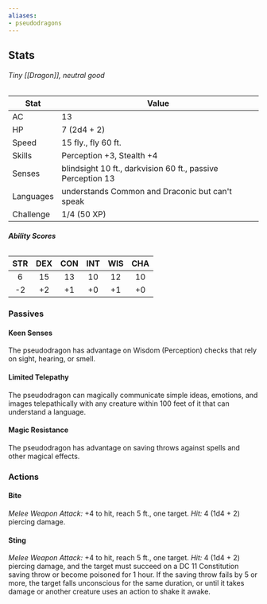```yaml
---
aliases:
- pseudodragons
---
```

## Stats
###### *Tiny [[Dragon]], neutral good*
| Stat | Value |
| ---- | ---- |
| AC | 13 |
| HP | 7 (2d4 + 2) |
| Speed | 15 fly., fly 60 ft. |
| Skills | Perception +3, Stealth +4 |
| Senses | blindsight 10 ft., darkvision 60 ft., passive Perception 13 |
| Languages | understands Common and Draconic but can't speak |
| Challenge | 1/4 (50 XP) |
###### **Ability Scores**
| STR | DEX | CON | INT | WIS | CHA |
| :--: | :--: | :--: | :--: | :--: | :--: |
| 6 | 15 | 13 | 10 | 12 | 10 |
| -2 | +2 | +1 | +0 | +1 | +0 |
### Passives
#### Keen Senses
The pseudodragon has advantage on Wisdom (Perception) checks that rely on sight, hearing, or smell.
#### Limited Telepathy
The pseudodragon can magically communicate simple ideas, emotions, and images telepathically with any creature within 100 feet of it that can understand a language.
#### Magic Resistance
The pseudodragon has advantage on saving throws against spells and other magical effects.
### Actions
#### Bite
_Melee Weapon Attack:_ +4 to hit, reach 5 ft., one target. 
_Hit:_ 4 (1d4 + 2) piercing damage.
#### Sting
_Melee Weapon Attack:_ +4 to hit, reach 5 ft., one target. 
_Hit:_ 4 (1d4 + 2) piercing damage, and the target must succeed on a DC 11 Constitution saving throw or become poisoned for 1 hour. If the saving throw fails by 5 or more, the target falls unconscious for the same duration, or until it takes damage or another creature uses an action to shake it awake.